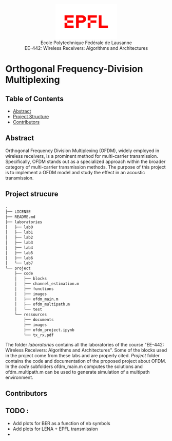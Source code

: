 <div align="center">
<img src="./project/ressources/images/logo-epfl.png" alt="Example Image" width="192" height="108">
</div>

<div align="center">
Ecole Polytechnique Fédérale de Lausanne
</div> 
<div align="center">
EE-442: Wireless Receivers: Algorithms and Architectures
</div> 

# Orthogonal Frequency-Division Multiplexing

## Table of Contents

- [Abstract](#abstract)
- [Project Structure](#project-structure)
- [Contributors](#contributors)

## Abstract 
Orthogonal Frequency Division Multiplexing (OFDM), widely employed in wireless receivers, is a prominent method for multi-carrier transmission. Specifically, OFDM stands out as a specialized approach within the broader category of multi-carrier transmission methods. The purpose of this project is to implement a OFDM model and study the effect in an acoustic transmission.

## Project strucure
```
.
├── LICENSE
├── README.md
├── laboratories
│   ├── lab0
│   ├── lab1
│   ├── lab2
│   ├── lab3
│   ├── lab4
│   ├── lab5
│   ├── lab6
│   └── lab7
└── project
    ├── code
    │   ├── blocks
    │   ├── channel_estimation.m
    │   ├── functions
    │   ├── images
    │   ├── ofdm_main.m
    │   ├── ofdm_multipath.m
    │   └── test
    └── ressources
        ├── documents
        ├── images
        ├── ofdm_project.ipynb
        └── tx_rx.pdf
```
The folder *laboratories* contains all the laboratories of the course "EE-442: Wireless Receivers: Algorithms and Architectures". Some of the blocks used in the project come from these labs and are properly cited. *Project* folder contains the code and documentation of the proposed project about OFDM. In the *code* subfolders ofdm_main.m computes the solutions and ofdm_multipath.m can be used to generate simulation of a multipath environment.

## Contributors

## TODO : 
- Add plots for BER as a function of nb symbols
- Add plots for LENA + EPFL transmission
- 
